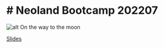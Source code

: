 # # Neoland Bootcamp 202207

![alt On the way to the moon](https://media.giphy.com/media/b85mPT4Usz7fq/giphy.gif)

[Slides](https://docs.google.com/presentation/d/1H3brK0rkk53yPohGuaEQVjDH4rzre33sciq5us9FFt8/edit?usp=sharing)